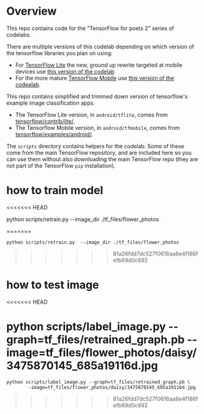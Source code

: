 # Overview

This repo contains code for the "TensorFlow for poets 2" series of codelabs.

There are multiple versions of this codelab depending on which version 
of the tensorflow libraries you plan on using:

* For [TensorFlow Lite](https://www.tensorflow.org/mobile/tflite/) the new, ground up rewrite targeted at mobile devices
  use [this version of the codelab](https://codelabs.developers.google.com/codelabs/tensorflow-for-poets-2-tflite) 
* For the more mature [TensorFlow Mobile](https://www.tensorflow.org/mobile/mobile_intro) use 
  [this version of the codealab](https://codelabs.developers.google.com/codelabs/tensorflow-for-poets-2).


This repo contains simplified and trimmed down version of tensorflow's example image classification apps.

* The TensorFlow Lite version, in `android/tflite`, comes from [tensorflow/contrib/lite/](https://github.com/tensorflow/tensorflow/tree/master/tensorflow/contrib/lite).
* The Tensorflow Mobile version, in `android/tfmobile`, comes from [tensorflow/examples/android/](https://github.com/tensorflow/tensorflow/tree/master/tensorflow/examples/android).

The `scripts` directory contains helpers for the codelab. Some of these come from the main TensorFlow repository, and are included here so you can use them without also downloading the main TensorFlow repo (they are not part of the TensorFlow `pip` installation).

# how to train model
<<<<<<< HEAD

python scripts/retrain.py  --image_dir ./tf_files/flower_photos

=======
```
python scripts/retrain.py  --image_dir ./tf_files/flower_photos
```
>>>>>>> 81a26fdd7dc527f0616aa8e4f186fefb69d0c692



# how to test image
<<<<<<< HEAD

python scripts/label_image.py --graph=tf_files/retrained_graph.pb --image=tf_files/flower_photos/daisy/3475870145_685a19116d.jpg
=======
```
python scripts/label_image.py --graph=tf_files/retrained_graph.pb \
        -image=tf_files/flower_photos/daisy/3475870145_685a19116d.jpg
```
>>>>>>> 81a26fdd7dc527f0616aa8e4f186fefb69d0c692
